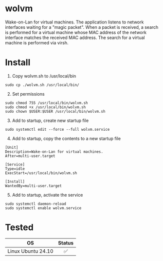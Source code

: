 # wolvm
Wake-on-Lan for virtual machines. The application listens to network interfaces waiting for a "magic packet". When a packet is received, a search is performed for a virtual machine whose MAC address of the network interface matches the received MAC address. The search for a virtual machine is performed via virsh.

# Install

1. Copy wolvm.sh to /usr/local/bin
```shell
sudo cp ./wolvm.sh /usr/local/bin/
```
2. Set permissions
```shell
sudo chmod 755 /usr/local/bin/wolvm.sh
sudo chmod +x /usr/local/bin/wolvm.sh
sudo chown $USER:$USER /usr/local/bin/wolvm.sh
```
3. Add to startup, create new startup file
```shell
sudo systemctl edit --force --full wolvm.service
```
4. Add to startup, copy the contents to a new startup file
```
[Unit]
Description=Wake-on-Lan for virtual machines.
After=multi-user.target

[Service]
Type=idle
ExecStart=/usr/local/bin/wolvm.sh

[Install]
WantedBy=multi-user.target
```
5. Add to startup, activate the service
```shell
sudo systemctl daemon-reload
sudo systemctl enable wolvm.service
```

# Tested
|         OS         | Status |
|--------------------|:------:|
| Linux Ubuntu 24.10 |    ✅   |
